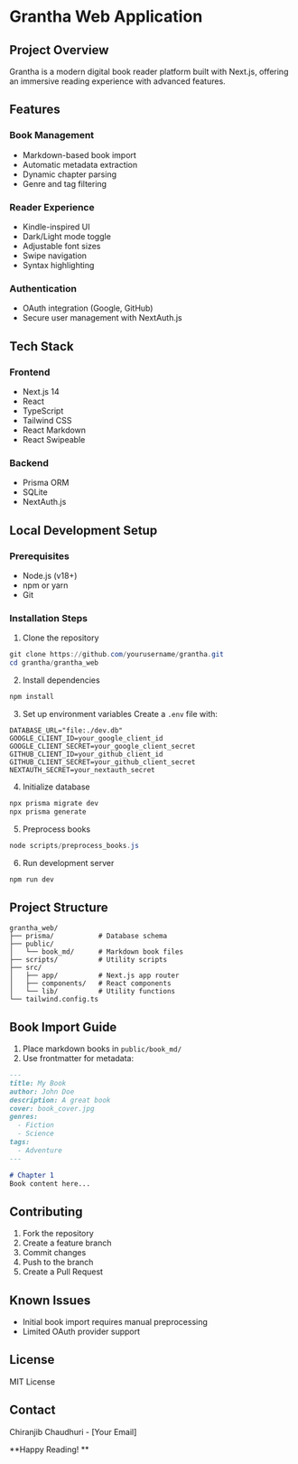 # Grantha Web Application 

## Project Overview
Grantha is a modern digital book reader platform built with Next.js, offering an immersive reading experience with advanced features.

## Features

### Book Management
- Markdown-based book import
- Automatic metadata extraction
- Dynamic chapter parsing
- Genre and tag filtering

### Reader Experience
- Kindle-inspired UI
- Dark/Light mode toggle
- Adjustable font sizes
- Swipe navigation
- Syntax highlighting

### Authentication
- OAuth integration (Google, GitHub)
- Secure user management with NextAuth.js

## Tech Stack

### Frontend
- Next.js 14
- React
- TypeScript
- Tailwind CSS
- React Markdown
- React Swipeable

### Backend
- Prisma ORM
- SQLite
- NextAuth.js

## Local Development Setup

### Prerequisites
- Node.js (v18+)
- npm or yarn
- Git

### Installation Steps
1. Clone the repository
```powershell
git clone https://github.com/yourusername/grantha.git
cd grantha/grantha_web
```

2. Install dependencies
```powershell
npm install
```

3. Set up environment variables
Create a `.env` file with:
```
DATABASE_URL="file:./dev.db"
GOOGLE_CLIENT_ID=your_google_client_id
GOOGLE_CLIENT_SECRET=your_google_client_secret
GITHUB_CLIENT_ID=your_github_client_id
GITHUB_CLIENT_SECRET=your_github_client_secret
NEXTAUTH_SECRET=your_nextauth_secret
```

4. Initialize database
```powershell
npx prisma migrate dev
npx prisma generate
```

5. Preprocess books
```powershell
node scripts/preprocess_books.js
```

6. Run development server
```powershell
npm run dev
```

## Project Structure
```
grantha_web/
├── prisma/           # Database schema
├── public/
│   └── book_md/      # Markdown book files
├── scripts/          # Utility scripts
├── src/
│   ├── app/          # Next.js app router
│   ├── components/   # React components
│   └── lib/          # Utility functions
└── tailwind.config.ts
```

## Book Import Guide

1. Place markdown books in `public/book_md/`
2. Use frontmatter for metadata:
```markdown
---
title: My Book
author: John Doe
description: A great book
cover: book_cover.jpg
genres: 
  - Fiction
  - Science
tags:
  - Adventure
---

# Chapter 1
Book content here...
```

## Contributing

1. Fork the repository
2. Create a feature branch
3. Commit changes
4. Push to the branch
5. Create a Pull Request

## Known Issues
- Initial book import requires manual preprocessing
- Limited OAuth provider support

## License
MIT License

## Contact
Chiranjib Chaudhuri - [Your Email]

**Happy Reading! **
